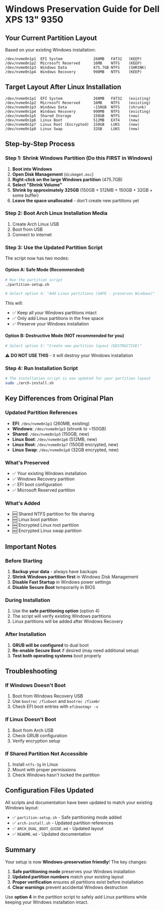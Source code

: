 # Windows Preservation Guide for Dell XPS 13" 9350

## Your Current Partition Layout

Based on your existing Windows installation:

```
/dev/nvme0n1p1  EFI System              260MB   FAT32   (KEEP)
/dev/nvme0n1p2  Microsoft Reserved      16MB    NTFS    (KEEP)
/dev/nvme0n1p3  Windows Data            475.7GB NTFS    (SHRINK)
/dev/nvme0n1p4  Windows Recovery        990MB   NTFS    (KEEP)
```

## Target Layout After Linux Installation

```
/dev/nvme0n1p1  EFI System              260MB   FAT32   (existing)
/dev/nvme0n1p2  Microsoft Reserved      16MB    NTFS    (existing)
/dev/nvme0n1p3  Windows Data            ~150GB  NTFS    (shrunk)
/dev/nvme0n1p4  Windows Recovery        990MB   NTFS    (existing)
/dev/nvme0n1p5  Shared Storage          150GB   NTFS    (new)
/dev/nvme0n1p6  Linux Boot              512MB   EXT4    (new)
/dev/nvme0n1p7  Linux Root (Encrypted)  150GB   LUKS    (new)
/dev/nvme0n1p8  Linux Swap              32GB    LUKS    (new)
```

## Step-by-Step Process

### Step 1: Shrink Windows Partition (Do this FIRST in Windows)

1. **Boot into Windows**
2. **Open Disk Management** (`diskmgmt.msc`)
3. **Right-click on the large Windows partition** (475.7GB)
4. **Select "Shrink Volume"**
5. **Shrink by approximately 325GB** (150GB + 512MB + 150GB + 32GB + some buffer)
6. **Leave the space unallocated** - don't create new partitions yet

### Step 2: Boot Arch Linux Installation Media

1. Create Arch Linux USB
2. Boot from USB
3. Connect to internet

### Step 3: Use the Updated Partition Script

The script now has two modes:

#### Option A: Safe Mode (Recommended)
```bash
# Run the partition script
./partition-setup.sh

# Select option 4: "Add Linux partitions (SAFE - preserves Windows)"
```

This will:
- ✅ Keep all your Windows partitions intact
- ✅ Only add Linux partitions in the free space
- ✅ Preserve your Windows installation

#### Option B: Destructive Mode (NOT recommended for you)
```bash
# Select option 5: "Create new partition layout (DESTRUCTIVE)"
```
⚠️ **DO NOT USE THIS** - it will destroy your Windows installation

### Step 4: Run Installation Script

```bash
# The installation script is now updated for your partition layout
sudo ./arch-install.sh
```

## Key Differences from Original Plan

### Updated Partition References
- **EFI**: `/dev/nvme0n1p1` (260MB, existing)
- **Windows**: `/dev/nvme0n1p3` (shrunk to ~150GB)
- **Shared**: `/dev/nvme0n1p5` (150GB, new)
- **Linux Boot**: `/dev/nvme0n1p6` (512MB, new)
- **Linux Root**: `/dev/nvme0n1p7` (150GB encrypted, new)
- **Linux Swap**: `/dev/nvme0n1p8` (32GB encrypted, new)

### What's Preserved
- ✅ Your existing Windows installation
- ✅ Windows Recovery partition
- ✅ EFI boot configuration
- ✅ Microsoft Reserved partition

### What's Added
- 🆕 Shared NTFS partition for file sharing
- 🆕 Linux boot partition
- 🆕 Encrypted Linux root partition
- 🆕 Encrypted Linux swap partition

## Important Notes

### Before Starting
1. **Backup your data** - always have backups
2. **Shrink Windows partition first** in Windows Disk Management
3. **Disable Fast Startup** in Windows power settings
4. **Disable Secure Boot** temporarily in BIOS

### During Installation
1. Use the **safe partitioning option** (option 4)
2. The script will verify existing Windows partitions
3. Linux partitions will be added after Windows Recovery

### After Installation
1. **GRUB will be configured** to dual boot
2. **Re-enable Secure Boot** if desired (may need additional setup)
3. **Test both operating systems** boot properly

## Troubleshooting

### If Windows Doesn't Boot
1. Boot from Windows Recovery USB
2. Use `bootrec /fixboot` and `bootrec /fixmbr`
3. Check EFI boot entries with `efibootmgr -v`

### If Linux Doesn't Boot
1. Boot from Arch USB
2. Check GRUB configuration
3. Verify encryption setup

### If Shared Partition Not Accessible
1. Install `ntfs-3g` in Linux
2. Mount with proper permissions
3. Check Windows hasn't locked the partition

## Configuration Files Updated

All scripts and documentation have been updated to match your existing Windows layout:

- ✅ `partition-setup.sh` - Safe partitioning mode added
- ✅ `arch-install.sh` - Updated partition references
- ✅ `ARCH_DUAL_BOOT_GUIDE.md` - Updated layout
- ✅ `README.md` - Updated documentation

## Summary

Your setup is now **Windows-preservation friendly**! The key changes:

1. **Safe partitioning mode** preserves your Windows installation
2. **Updated partition numbers** match your existing layout
3. **Proper verification** ensures all partitions exist before installation
4. **Clear warnings** prevent accidental Windows destruction

Use **option 4** in the partition script to safely add Linux partitions while keeping your Windows installation intact.
